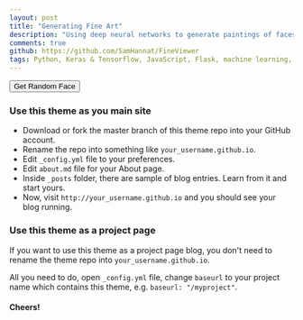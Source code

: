 ```yaml
---
layout: post
title: "Generating Fine Art"
description: "Using deep neural networks to generate paintings of faces."
comments: true
github: https://github.com/SamHannat/FineViewer
tags: Python, Keras & Tensorflow, JavaScript, Flask, machine learning, data visualization, 
---
```

 

<script
  src="https://code.jquery.com/jquery-3.4.1.min.js"
  integrity="sha256-CSXorXvZcTkaix6Yvo6HppcZGetbYMGWSFlBw8HfCJo="
  crossorigin="anonymous"></script>

<script src="{{ base.url | prepend: site.url}}/assets/js/fineart.js" crossorigin="anonymous"></script>
<button onclick="getRandomFace(setLeft)">Get Random Face</button>
<img src="" id="leftimage" crossorigin="anonymous">
<img src="" id="rightimage" crossorigin="anonymous">
<img src="" id="interpolation" crossorigin="anonymous">
### Use this theme as you main site

- Download or fork the master branch of this theme repo into your GitHub account.
- Rename the repo into something like `your_username.github.io`.
- Edit `_config.yml` file to your preferences.
- Edit `about.md` file for your About page.
- Inside `_posts` folder, there are sample of blog entries. Learn from it and start yours.
- Now, visit `http://your_username.github.io` and you should see your blog running.

### Use this theme as a project page

If you want to use this theme as a project page blog, you don't need to rename the theme repo into `your_username.github.io`.

All you need to do, open `_config.yml` file, change `baseurl` to your project name which contains this theme, e.g. `baseurl: "/myproject"`.

#### Cheers!
